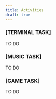 ```yaml
---
title: Activities
draft: true
---
```


### [TERMINAL TASK]

TO DO

### [MUSIC TASK]

TO DO

### [GAME TASK]

TO DO
